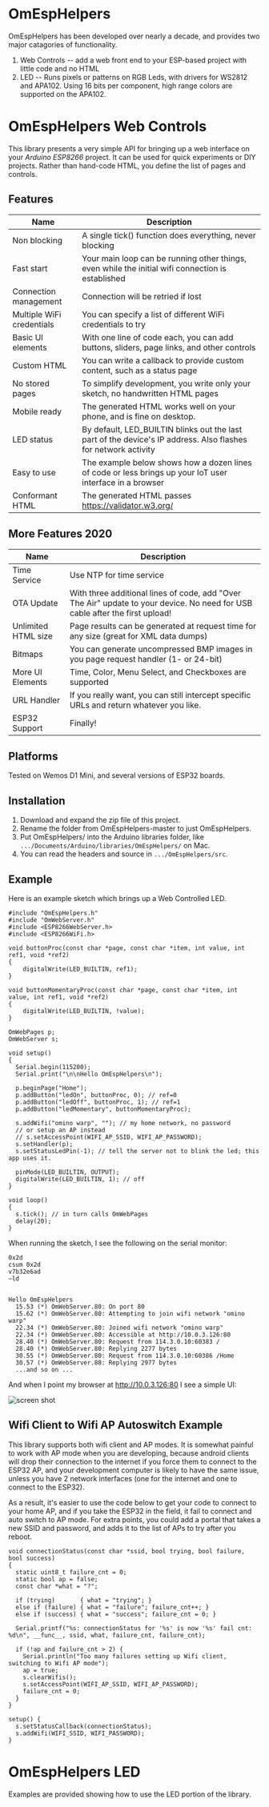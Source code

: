 # OmEspHelpers #

OmEspHelpers has been developed over nearly a decade, and provides two major catagories of functionality.

1. Web Controls -- add a web front end to your ESP-based project with little code and no HTML
1. LED -- Runs pixels or patterns on RGB Leds, with drivers for WS2812 and APA102. Using 16 bits per component, high range colors are supported on the APA102.

# OmEspHelpers Web Controls #

This library presents a very simple API for bringing up a web interface on your 
*Arduino ESP8266* project. It can be used for quick experiments or DIY projects.
Rather than hand-code HTML, you define the list of pages and controls.

## Features ##

| Name                | Description |
| ------------------- | ----------- |
| Non blocking        | A single tick() function does everything, never blocking |
| Fast start          | Your main loop can be running other things, even while the initial wifi connection is established |
| Connection management | Connection will be retried if lost |
| Multiple WiFi credentials | You can specify a list of different WiFi credentials to try |
| Basic UI elements   | With one line of code each, you can add buttons, sliders, page links, and other controls |
| Custom HTML         | You can write a callback to provide custom content, such as a status page |
| No stored pages     | To simplify development, you write only your sketch, no handwritten HTML pages |
| Mobile ready        | The generated HTML works well on your phone, and is fine on desktop. |
| LED status          | By default, LED_BUILTIN blinks out the last part of the device's IP address. Also flashes for network activity |
| Easy to use         | The example below shows how a dozen lines of code or less brings up your IoT user interface in a browser |
| Conformant HTML     | The generated HTML passes https://validator.w3.org/

## More Features 2020 ##

| Name                | Description |
| ------------------- | ----------- |
| Time Service        | Use NTP for time service |
| OTA Update          | With three additional lines of code, add "Over The Air" update to your device. No need for USB cable after the first upload! |
| Unlimited HTML size | Page results can be generated at request time for any size (great for XML data dumps)|
| Bitmaps             | You can generate uncompressed BMP images in you page request handler (1- or 24-bit) |
| More UI Elements    | Time, Color, Menu Select, and Checkboxes are supported |
| URL Handler         | If you really want, you can still intercept specific URLs and return whatever you like. |
| ESP32 Support       | Finally! |

## Platforms ##

Tested on Wemos D1 Mini, and several versions of ESP32 boards.

## Installation ##

1. Download and expand the zip file of this project.
1. Rename the folder from OmEspHelpers-master to just OmEspHelpers. 
1. Put OmEspHelpers/ into the Arduino libraries folder, like `.../Documents/Arduino/libraries/OmEspHelpers/` on Mac.
1. You can read the headers and source in `.../OmEspHelpers/src`.

## Example ##

Here is an example sketch which brings up a Web Controlled LED.

```
#include "OmEspHelpers.h"
#include "OmWebServer.h"
#include <ESP8266WebServer.h>
#include <ESP8266WiFi.h>

void buttonProc(const char *page, const char *item, int value, int ref1, void *ref2)
{
    digitalWrite(LED_BUILTIN, ref1);
}

void buttonMomentaryProc(const char *page, const char *item, int value, int ref1, void *ref2)
{
    digitalWrite(LED_BUILTIN, !value);
}

OmWebPages p;
OmWebServer s;

void setup() 
{
  Serial.begin(115200);
  Serial.print("\n\nHello OmEspHelpers\n");

  p.beginPage("Home");
  p.addButton("ledOn", buttonProc, 0); // ref=0
  p.addButton("ledOff", buttonProc, 1); // ref=1
  p.addButton("ledMomentary", buttonMomentaryProc);
  
  s.addWifi("omino warp", ""); // my home network, no password
  // or setup an AP instead
  // s.setAccessPoint(WIFI_AP_SSID, WIFI_AP_PASSWORD);
  s.setHandler(p);
  s.setStatusLedPin(-1); // tell the server not to blink the led; this app uses it.

  pinMode(LED_BUILTIN, OUTPUT);
  digitalWrite(LED_BUILTIN, 1); // off
}

void loop() 
{
  s.tick(); // in turn calls OmWebPages
  delay(20);
}
```

When running the sketch, I see the following on the serial monitor:

```
0x2d
csum 0x2d
v7b32e6ad
~ld


Hello OmEspHelpers
  15.53 (*) OmWebServer.80: On port 80
  15.62 (*) OmWebServer.80: Attempting to join wifi network "omino warp"
  22.34 (*) OmWebServer.80: Joined wifi network "omino warp"
  22.34 (*) OmWebServer.80: Accessible at http://10.0.3.126:80
  28.40 (*) OmWebServer.80: Request from 114.3.0.10:60383 /
  28.40 (*) OmWebServer.80: Replying 2277 bytes
  30.55 (*) OmWebServer.80: Request from 114.3.0.10:60386 /Home
  30.57 (*) OmWebServer.80: Replying 2977 bytes
  ...and so on ...
```

And when I point my browser at http://10.0.3.126:80 I see a simple UI:

![screen shot](img/screenshot1.jpg)

## Wifi Client to Wifi AP Autoswitch Example ##
This library supports both wifi client and AP modes. It is somewhat painful to work with AP mode when you are developing, because android clients will drop their connection to the internet if you force them to connect to the ESP32 AP, and your development computer is likely to have the same issue, unless you have 2 network interfaces (one for the internet and one to connect to the ESP32).

As a result, it's easier to use the code below to get your code to connect to your home AP, and if you take the ESP32 in the field, it fail to connect and auto switch to AP mode. For extra points, you could add a portal that takes a new SSID and password, and adds it to the list of APs to try after you reboot.
```
void connectionStatus(const char *ssid, bool trying, bool failure, bool success)
{
  static uint8_t failure_cnt = 0;
  static bool ap = false;
  const char *what = "?";

  if (trying)       { what = "trying"; }
  else if (failure) { what = "failure"; failure_cnt++; }
  else if (success) { what = "success"; failure_cnt = 0; }

  Serial.printf("%s: connectionStatus for '%s' is now '%s' fail cnt: %d\n", __func__, ssid, what, failure_cnt, failure_cnt);

  if (!ap and failure_cnt > 2) {
    Serial.println("Too many failures setting up Wifi client, switching to Wifi AP mode");
    ap = true;
    s.clearWifis();
    s.setAccessPoint(WIFI_AP_SSID, WIFI_AP_PASSWORD);
    failure_cnt = 0;
  }
}

setup() {
  s.setStatusCallback(connectionStatus);
  s.addWifi(WIFI_SSID, WIFI_PASSWORD);
}
```

# OmEspHelpers LED #

Examples are provided showing how to use the LED portion of the library.

